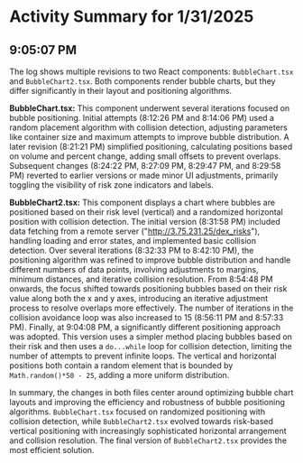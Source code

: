 # Activity Summary for 1/31/2025

## 9:05:07 PM
The log shows multiple revisions to two React components: `BubbleChart.tsx` and `BubbleChart2.tsx`.  Both components render bubble charts, but they differ significantly in their layout and positioning algorithms.

**BubbleChart.tsx:** This component underwent several iterations focused on bubble positioning.  Initial attempts (8:12:26 PM and 8:14:06 PM) used a random placement algorithm with collision detection, adjusting parameters like container size and maximum attempts to improve bubble distribution.  A later revision (8:21:21 PM) simplified positioning, calculating positions based on volume and percent change, adding small offsets to prevent overlaps.  Subsequent changes (8:24:22 PM, 8:27:09 PM, 8:29:47 PM, and 8:29:58 PM) reverted to earlier versions or made minor UI adjustments, primarily toggling the visibility of risk zone indicators and labels.


**BubbleChart2.tsx:** This component displays a chart where bubbles are positioned based on their risk level (vertical) and a randomized horizontal position with collision detection.  The initial version (8:31:58 PM) included data fetching from a remote server ("http://3.75.231.25/dex_risks"), handling loading and error states, and implemented basic collision detection.  Over several iterations (8:32:33 PM to 8:42:10 PM), the positioning algorithm was refined to improve bubble distribution and handle different numbers of data points, involving adjustments to margins, minimum distances, and iterative collision resolution. From 8:54:48 PM onwards, the focus shifted towards positioning bubbles based on their risk value along both the x and y axes, introducing an iterative adjustment process to resolve overlaps more effectively.  The number of iterations in the collision avoidance loop was also increased to 15 (8:56:11 PM and 8:57:33 PM). Finally, at 9:04:08 PM, a significantly different positioning approach was adopted.  This version uses a simpler method placing bubbles based on their risk and then uses a `do...while` loop for collision detection, limiting the number of attempts to prevent infinite loops.  The vertical and horizontal positions both contain a random element that is bounded by `Math.random()*50 - 25`, adding a more uniform distribution.

In summary, the changes in both files center around optimizing bubble chart layouts and improving the efficiency and robustness of bubble positioning algorithms.  `BubbleChart.tsx` focused on randomized positioning with collision detection, while `BubbleChart2.tsx` evolved towards risk-based vertical positioning with increasingly sophisticated horizontal arrangement and collision resolution.  The final version of `BubbleChart2.tsx` provides the most efficient solution.
